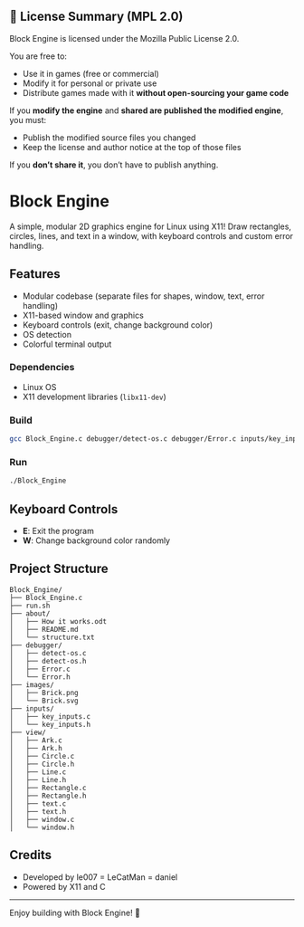 ## 📜 License Summary (MPL 2.0)

Block Engine is licensed under the Mozilla Public License 2.0.

You are free to:
- Use it in games (free or commercial)
- Modify it for personal or private use
- Distribute games made with it **without open-sourcing your game code**

If you **modify the engine** and **shared are published the modified engine**, you must:
- Publish the modified source files you changed
- Keep the license and author notice at the top of those files

If you **don’t share it**, you don’t have to publish anything.


# Block Engine

A simple, modular 2D graphics engine for Linux using X11! Draw rectangles, circles, lines, and text in a window, with keyboard controls and custom error handling.

## Features
- Modular codebase (separate files for shapes, window, text, error handling)
- X11-based window and graphics
- Keyboard controls (exit, change background color)
- OS detection
- Colorful terminal output

### Dependencies
- Linux OS
- X11 development libraries (`libx11-dev`)

### Build
```sh
gcc Block_Engine.c debugger/detect-os.c debugger/Error.c inputs/key_inputs.c view/Line.c view/Circle.c view/window.c view/text.c view/Rectangle.c -o Block-Engine -lX11 -lGL -lGLU -lm && ./Block-Engine
```

### Run
```sh
./Block_Engine
```

## Keyboard Controls
- **E**: Exit the program
- **W**: Change background color randomly

## Project Structure
```
Block_Engine/
├── Block_Engine.c
├── run.sh
├── about/
│   ├── How it works.odt
│   ├── README.md
│   └── structure.txt
├── debugger/
│   ├── detect-os.c
│   ├── detect-os.h
│   ├── Error.c
│   └── Error.h
├── images/
│   ├── Brick.png
│   └── Brick.svg
├── inputs/
│   ├── key_inputs.c
│   └── key_inputs.h
├── view/
│   ├── Ark.c
│   ├── Ark.h
│   ├── Circle.c
│   ├── Circle.h
│   ├── Line.c
│   ├── Line.h
│   ├── Rectangle.c
│   ├── Rectangle.h
│   ├── text.c
│   ├── text.h
│   ├── window.c
│   └── window.h
```

## Credits
- Developed by le007 = LeCatMan = daniel
- Powered by X11 and C

---
Enjoy building with Block Engine! 🧱
